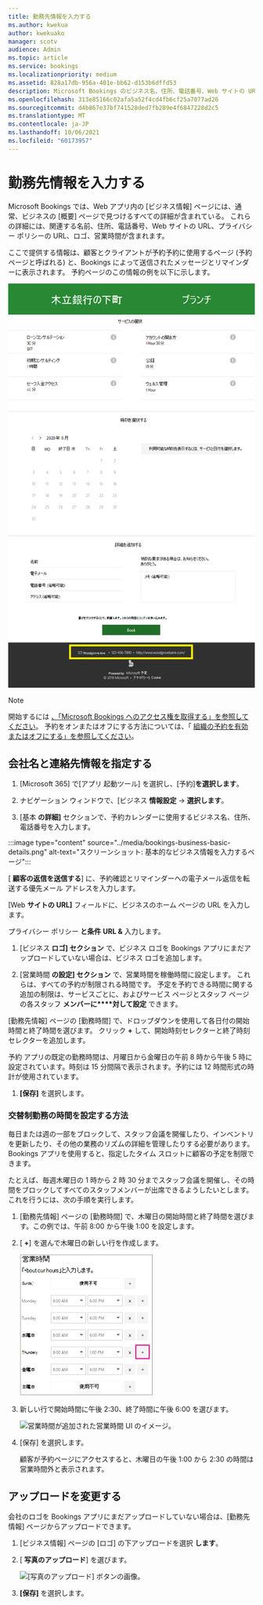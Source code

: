 ```yaml
---
title: 勤務先情報を入力する
ms.author: kwekua
author: kwekuako
manager: scotv
audience: Admin
ms.topic: article
ms.service: bookings
ms.localizationpriority: medium
ms.assetid: 828a17db-956a-401e-bb62-d153b6dffd53
description: Microsoft Bookings のビジネス名、住所、電話番号、Web サイトの URL、ロゴ、営業時間など、会社情報ページを作成するには、次の手順に従います。
ms.openlocfilehash: 313e85166c02afa5a52f4cd4fb6cf25a7077ad26
ms.sourcegitcommit: d4b867e37bf741528ded7fb289e4f6847228d2c5
ms.translationtype: MT
ms.contentlocale: ja-JP
ms.lasthandoff: 10/06/2021
ms.locfileid: "60173957"
---
```

# <a name="enter-your-business-information"></a>勤務先情報を入力する

Microsoft Bookings では、Web アプリ内の [ビジネス情報] ページには、通常、ビジネスの [概要] ページで見つけるすべての詳細が含まれている。 これらの詳細には、関連する名前、住所、電話番号、Web サイトの URL、プライバシー ポリシーの URL、ロゴ、営業時間が含まれます。

ここで提供する情報は、顧客とクライアントが予約予約に使用するページ (予約ページと呼ばれる) と、Bookings によって送信されたメッセージとリマインダーに表示されます。 予約ページのこの情報の例を以下に示します。

   ![Microsoft Bookings のビジネス情報ページの例のイメージ。](../media/bookings-business-info.png)

> [!NOTE]
> 開始するには [、「Microsoft Bookings へのアクセス権を取得する」を参照してください](get-access.md)。 予約をオンまたはオフにする方法については、「 [組織の予約を有効またはオフにする」を参照してください](turn-bookings-on-or-off.md)。

## <a name="provide-business-name-and-contact-information"></a>会社名と連絡先情報を指定する

1. [Microsoft 365] で[アプリ 起動ツール] を選択し、[予約]**を選択します**。

1. ナビゲーション ウィンドウで、[ビジネス **情報設定**  ->  **選択します**。

1. [基本 **の詳細]** セクションで、予約カレンダーに使用するビジネス名、住所、電話番号を入力します。

:::image type="content" source="../media/bookings-business-basic-details.png" alt-text="スクリーンショット: 基本的なビジネス情報を入力するページ":::

[ **顧客の返信を送信する**] に、予約確認とリマインダーへの電子メール返信を転送する優先メール アドレスを入力します。

[Web **サイトの URL]** フィールドに、ビジネスのホーム ページの URL を入力します。

プライバシー ポリシー **と条件** **URL &** 入力します。

1. [ビジネス **ロゴ] セクション** で、ビジネス ロゴを Bookings アプリにまだアップロードしていない場合は、ビジネス ロゴを追加します。

1. [営業時間 **の設定] セクション** で、営業時間を稼働時間に設定します。 これらは、すべての予約が制限される時間です。 予定を予約できる時間に関する追加の制限は、サービスごとに、およびサービス ページとスタッフ ページの各スタッフ **メンバーに****対して設定** できます。

[勤務先情報] ページの [勤務時間] で、ドロップダウンを使用して各日付の開始時間と終了時間を選びます。 クリック **+** して、開始時刻セレクターと終了時刻セレクターを追加します。

予約 アプリの既定の勤務時間は、月曜日から金曜日の午前 8 時から午後 5 時に設定されています。時刻は 15 分間隔で表示されます。予約には 12 時間形式の時計が使用されています。

1. **[保存]** を選択します。

### <a name="how-to-set-hours-for-a-split-shift"></a>交替制勤務の時間を設定する方法

毎日または週の一部をブロックして、スタッフ会議を開催したり、インベントリを更新したり、その他の業務のリズムの詳細を管理したりする必要があります。 Bookings アプリを使用すると、指定したタイム スロットに顧客の予定を制限できます。

たとえば、毎週木曜日の 1 時から 2 時 30 分までスタッフ会議を開催し、その時間をブロックしてすべてのスタッフメンバーが出席できるようしたいとします。 これを行うには、次の手順を実行します。

1. [勤務先情報] ページの [勤務時間] で、木曜日の開始時間と終了時間を選びます。この例では、午前 8:00 から午後 1:00 を設定します。

1. [ **+**] を選んで木曜日の新しい行を作成します。

   ![営業時間 UI のイメージ。](../media/bookings-split-shift.png)

1. 新しい行で開始時間に午後 2:30、終了時間に午後 6:00 を選びます。

   ![営業時間が追加された営業時間 UI のイメージ。](../media/bookings-split-shift-hours.png)

1. [保存] を選択します。

    顧客が予約ページにアクセスすると、木曜日の午後 1:00 から 2:30 の時間は営業時間外と表示されます。

## <a name="upload-your-logo"></a>アップロードを変更する

会社のロゴを Bookings アプリにまだアップロードしていない場合は、[勤務先情報] ページからアップロードできます。

1. [ビジネス情報] ページの [ロゴ] の下アップロードを選択 **します**。

1. [ **写真のアップロード**] を選びます。

   ![[写真のアップロード] ボタンの画像。](../media/bookings-upload-photo.png)

1. **[保存]** を選択します。
